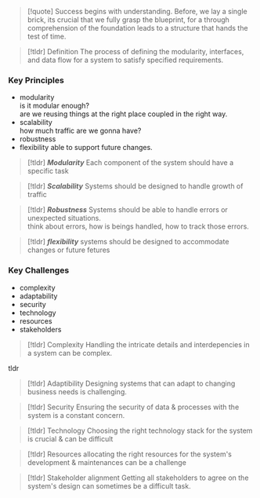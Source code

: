 >[!quote] Success begins with understanding.
>Before, we lay a single brick, its crucial that we fully grasp the blueprint, for a through comprehension of the foundation leads to a structure that hands the test of time.

>[!tldr] Definition
>The process of defining the modularity, interfaces, and data flow for a system to satisfy specified requirements.

### Key Principles
- modularity\
	is it modular enough?\
	are we reusing things at the right place coupled in the right way.
- scalability\
	how much traffic are we gonna have?
- robustness
- flexibility
	able to support future changes.




>[!tldr] ***Modularity***
> Each component of the system should have a specific task


> [!tldr] ***Scalability***
>  Systems should be designed to handle growth of traffic


> [!tldr] ***Robustness***
> Systems should be able to handle errors or unexpected situations.\
> think about errors, how is beings handled, how to track those errors.


> [!tldr] ***flexibility***
> systems should be designed to accommodate changes or future fetures



### Key Challenges
- complexity
- adaptability
- security
- technology
- resources
- stakeholders

>[!tldr] Complexity
>Handling the intricate details and interdepencies in a system can be complex.

tldr
> [!tldr] Adaptibility
> Designing systems that can adapt to changing business needs is challenging.


>[!tldr] Security
> Ensuring the security of data & processes with the system is a constant concern.

> [!tldr] Technology
> Choosing the right technology stack for the system is crucial & can be difficult


> [!tldr] Resources
> allocating the right resources for the system's development & maintenances can be a challenge



> [!tldr] Stakeholder alignment
> Getting all stakeholders to agree on the system's design can sometimes be a difficult task.









